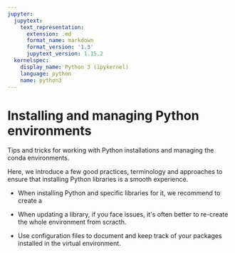 ```yaml
---
jupyter:
  jupytext:
    text_representation:
      extension: .md
      format_name: markdown
      format_version: '1.3'
      jupytext_version: 1.15.2
  kernelspec:
    display_name: Python 3 (ipykernel)
    language: python
    name: python3
---
```


# Installing and managing Python environments 


Tips and tricks for working with Python installations and managing the conda environments. 

Here, we introduce a few good practices, terminology and approaches to ensure that installing Python libraries is a smooth experience.

- When installing Python and specific libraries for it, we recommend to create a  

- When updating a library, if you face issues, it's often better to re-create the whole environment from scracth. 

- Use configuration files to document and keep track of your packages installed in the virtual environment.


```python

```
